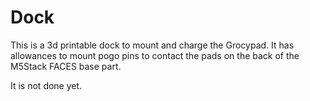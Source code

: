 # Dock

This is a 3d printable dock to mount and charge the Grocypad. It has allowances to mount pogo pins to contact the pads on the back of the M5Stack FACES base part.

It is not done yet.